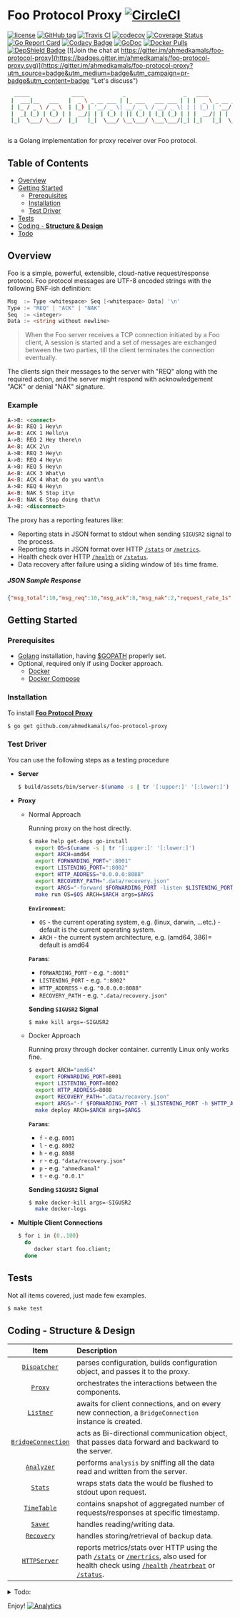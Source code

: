 Foo Protocol Proxy [![CircleCI](https://circleci.com/gh/ahmedkamals/foo-protocol-proxy.svg?style=svg)](https://circleci.com/gh/ahmedkamals/foo-protocol-proxy "Build Status")
==================

[![license](https://img.shields.io/github/license/mashape/apistatus.svg)](LICENSE  "License")
[![GitHub tag](https://img.shields.io/github/tag/ahmedkamals/foo-protocol-proxy.svg?style=flat)](https://github.com/ahmedkamals/foo-protocol-proxy/releases  "Version Tag")
[![Travis CI](https://travis-ci.org/ahmedkamals/foo-protocol-proxy.svg)](https://travis-ci.org/ahmedkamals/foo-protocol-proxy "Cross Build Status [Linux, OSx]") 
[![codecov](https://codecov.io/gh/ahmedkamals/foo-protocol-proxy/branch/master/graph/badge.svg)](https://codecov.io/gh/ahmedkamals/foo-protocol-proxy)
[![Coverage Status](https://coveralls.io/repos/github/ahmedkamals/foo-protocol-proxy/badge.svg?branch=master)](https://coveralls.io/github/ahmedkamals/foo-protocol-proxy?branch=master  "Code Coverage")
[![Go Report Card](https://goreportcard.com/badge/github.com/ahmedkamals/foo-protocol-proxy)](https://goreportcard.com/report/github.com/ahmedkamals/foo-protocol-proxy  "Go Report Card")
[![Codacy Badge](https://api.codacy.com/project/badge/Grade/c282df1ff33c43ddb5da1d7fe4e85674)](https://www.codacy.com/app/ahmedkamals/foo-protocol-proxy?utm_source=github.com&amp;utm_medium=referral&amp;utm_content=ahmedkamals/foo-protocol-proxy&amp;utm_campaign=Badge_Grade)
[![GoDoc](https://godoc.org/github.com/ahmedkamals/foo-protocol-proxy?status.svg)](https://godoc.org/github.com/ahmedkamals/foo-protocol-proxy "API Documentation")
[![Docker Pulls](https://img.shields.io/docker/pulls/ahmedkamal/foo-protocol-proxy.svg?maxAge=604800)](https://hub.docker.com/r/ahmedkamal/foo-protocol-proxy/ "Docker Pulls")
[![DepShield Badge](https://depshield.sonatype.org/badges/ahmedkamals/foo-protocol-proxy/depshield.svg)](https://depshield.github.io "DepShield")
[![Join the chat at https://gitter.im/ahmedkamals/foo-protocol-proxy](https://badges.gitter.im/ahmedkamals/foo-protocol-proxy.svg)](https://gitter.im/ahmedkamals/foo-protocol-proxy?utm_source=badge&utm_medium=badge&utm_campaign=pr-badge&utm_content=badge "Let's discuss")

```bash
  _____             ____            _                  _   ____                      
 |  ___|__   ___   |  _ \ _ __ ___ | |_ ___   ___ ___ | | |  _ \ _ __ _____  ___   _ 
 | |_ / _ \ / _ \  | |_) | '__/ _ \| __/ _ \ / __/ _ \| | | |_) | '__/ _ \ \/ / | | |
 |  _| (_) | (_) | |  __/| | | (_) | || (_) | (_| (_) | | |  __/| | | (_) >  <| |_| |
 |_|  \___/ \___/  |_|   |_|  \___/ \__\___/ \___\___/|_| |_|   |_|  \___/_/\_\\__, |
                                                                               |___/ 
```

is a Golang implementation for proxy receiver over Foo protocol.

Table of Contents
-----------------

* [Overview](#overview)
* [Getting Started](#getting-started)
  + [Prerequisites](#prerequisites)
  + [Installation](#installation)
  + [Test Driver](#test-driver)
* [Tests](#tests)
* [Coding - __Structure & Design__](#coding---structure--design)
* [Todo](#todo)

Overview
--------

Foo is a simple, powerful, extensible, cloud-native request/response protocol.
Foo protocol messages are UTF-8 encoded strings with the following BNF-ish definition:

```go
Msg  := Type <whitespace> Seq [<whitespace> Data] '\n'
Type := "REQ" | "ACK" | "NAK"
Seq  := <integer>
Data := <string without newline>
```

> When the Foo server receives a TCP connection initiated by a Foo client,
A session is started and a set of messages are exchanged between the two parties,
till the client terminates the connection eventually.

The clients sign their messages to the server with "REQ" along with the required action,
and the server might respond with acknowledgement "ACK" or denial "NAK" signature.

### Example

```html
A->B: <connect>
A<-B: REQ 1 Hey\n
A<-B: ACK 1 Hello\n
A->B: REQ 2 Hey there\n
A<-B: ACK 2\n
A->B: REQ 3 Hey\n
A->B: REQ 4 Hey\n
A->B: REQ 5 Hey\n
A<-B: ACK 3 What\n
A<-B: ACK 4 What do you want\n
A->B: REQ 6 Hey\n
A<-B: NAK 5 Stop it\n
A<-B: NAK 6 Stop doing that\n
A->B: <disconnect>
```

The proxy has a reporting features like:

* Reporting stats in JSON format to stdout when sending `SIGUSR2` signal to the process.
* Reporting stats in JSON format over HTTP [`/stats`][16] or [`/metrics`][17].
* Health check over HTTP [`/health`][18] or [`/status`][19].
* Data recovery after failure using a sliding window of `10s` time frame.

##### JSON Sample Response

```json
{"msg_total":10,"msg_req":10,"msg_ack":8,"msg_nak":2,"request_rate_1s":0.005,"request_rate_10s":0.004,"response_rate_1s":0.004,"response_rate_10s":0.003}

```

Getting Started
---------------

### Prerequisites

* [Golang][1] installation, having [$GOPATH][2] properly set.
* Optional, required only if using Docker approach.
    + [Docker][3]
    + [Docker Compose][4]

### Installation

To install [**Foo Protocol Proxy**][5]

```bash
$ go get github.com/ahmedkamals/foo-protocol-proxy
```

### Test Driver

You can use the following steps as a testing procedure

  * __Server__
    ```bash
    $ build/assets/bin/server-$(uname -s | tr '[:upper:]' '[:lower:]') -listen ":8001"
    ```

  * __Proxy__
    - Normal Approach
    
        Running proxy on the host directly.
        
        ```bash
        $ make help get-deps go-install
          export OS=$(uname -s | tr '[:upper:]' '[:lower:]')
          export ARCH=amd64
          export FORWARDING_PORT=":8001"
          export LISTENING_PORT=":8002"
          export HTTP_ADDRESS="0.0.0.0:8088"
          export RECOVERY_PATH=".data/recovery.json"
          export ARGS="-forward $FORWARDING_PORT -listen $LISTENING_PORT -http $HTTP_ADDRESS -recovery-path $RECOVERY_PATH"
          make run OS=$OS ARCH=$ARCH args=$ARGS
        ```
        
        **`Environment`**:
        + `OS` - the current operating system, e.g. (linux, darwin, ...etc.) - default is the current operating system.
        + `ARCH` - the current system architecture, e.g. (amd64, 386)= default is amd64
            
        **`Params`**:           
        + `FORWARDING_PORT` - e.g. `":8001"`
        + `LISTENING_PORT` - e.g. `":8002"`
        + `HTTP_ADDRESS` - e.g. `"0.0.0.0:8088"`
        + `RECOVERY_PATH` - e.g. `".data/recovery.json"`
        
        **Sending `SIGUSR2` Signal**
                  
        ```bash
        $ make kill args=-SIGUSR2
        ```
                   
    - Docker Approach
       
       Running proxy through docker container. currently Linux only works fine.
       
       ```bash
       $ export ARCH="amd64"
         export FORWARDING_PORT=8001
         export LISTENING_PORT=8002
         export HTTP_ADDRESS=8088
         export RECOVERY_PATH=".data/recovery.json"
         export ARGS="-f $FORWARDING_PORT -l $LISTENING_PORT -h $HTTP_ADDRESS -r $RECOVERY_PATH"
         make deploy ARCH=$ARCH args=$ARGS
       ```
        
       **`Params`**:
       + `f` - e.g. `8001`
       + `l` - e.g. `8002`
       + `h` - e.g. `8088`
       + `r` - e.g. `"data/recovery.json"`
       + `p` - e.g. `"ahmedkamal"`
       + `t` - e.g. `"0.0.1"`
       
       **Sending `SIGUSR2` Signal**
         
       ```bash
       $ make docker-kill args=-SIGUSR2
         make docker-logs
       ```
       
  * __Multiple Client Connections__
    ```bash
    $ for i in {0..100}
      do 
         docker start foo.client;
      done
    ```

## Tests
    
Not all items covered, just made few examples.
    
```bash
$ make test
```

## Coding - __Structure & Design__

| Item                    | Description                                                                                                                                                                 |
| :---:                   | :---                                                                                                                                                                        |
| [`Dispatcher`][6]       | parses configuration, builds configuration object, and passes it to the proxy.                                                                                              |
| [`Proxy`][7]            | orchestrates the interactions between the components.                                                                                                                       |
| [`Listner`][8]          | awaits for client connections, and on every new connection, a `BridgeConnection` instance is created.                                                                       |
| [`BridgeConnection`][9] | acts as Bi-directional communication object, that passes data forward and backward to the server.                                                                           |
| [`Analyzer`][10]        | performs `analysis` by sniffing all the data read and written from the server.                                                                                              |
| [`Stats`][11]           | wraps stats data the would be flushed to stdout upon request.                                                                                                               |
| [`TimeTable`][12]       | contains snapshot of aggregated number of requests/responses at specific timestamp.                                                                                         |
| [`Saver`][13]           | handles reading/writing data.                                                                                                                                               |
| [`Recovery`][14]        | handles storing/retrieval of backup data.                                                                                                                                   |
| [`HTTPServer`][15]      | reports metrics/stats over HTTP using the path [`/stats`][16] or [`/mertrics`][17], also used for health check using [`/health`][18] [`/heatrbeat`][19] or [`/status`][20]. |


<details>
<summary>Todo:</summary>
   - Resource pooling for connections, to enable reuse of a limited number of open connections with the server,
     and to requeue unused ones.
   - Performance and memory optimization.
   - More unit tests coverage.
   - Refactoring.
</details>

Enjoy!
[![Analytics](http://www.google-analytics.com/__utm.gif?utmwv=4&utmn=869876874&utmac=UA-136526477-1&utmcs=ISO-8859-1&utmhn=github.com&utmdt=Foo%20Protocol%20Proxy&utmcn=1&utmr=0&utmp=/ahmedkamals/foo-protocol-proxy?utm_source=www.github.com&utm_campaign=Foo+Protocol+Proxy&utm_term=Foo+Protocol+Proxy&utm_content=Foo+Protocol+Proxy&utm_medium=repository&utmac=UA-136526477-1)]()

[1]: https://golang.org/dl/ "Download Golang"
[2]: https://golang.org/doc/install "GOPATH Configuration"
[3]: https://docs.docker.com/engine/installation/ "Docker"
[4]: https://docs.docker.com/compose/install/ "Docker Compose"
[5]: https://github.com/ahmedkamals/foo-protocol-proxy "Source Code"
[6]: https://godoc.org/github.com/ahmedkamals/foo-protocol-proxy/app#Dispatcher "Dispatcher"
[7]: https://godoc.org/github.com/ahmedkamals/foo-protocol-proxy/app#Proxy "Proxy"
[8]: https://godoc.org/github.com/ahmedkamals/foo-protocol-proxy/communication#Listener "Listener"
[9]: https://godoc.org/github.com/ahmedkamals/foo-protocol-proxy/communication#BridgeConnection "BridgeConnection"
[10]: https://godoc.org/github.com/ahmedkamals/foo-protocol-proxy/analysis#Analyzer "Analyzer"
[11]: https://godoc.org/github.com/ahmedkamals/foo-protocol-proxy/analysis#Stats "Stats"
[12]: https://godoc.org/github.com/ahmedkamals/foo-protocol-proxy/analysis#TimeTable "TimeTable"
[13]: https://godoc.org/github.com/ahmedkamals/foo-protocol-proxy/persistence#Saver "Saver"
[14]: https://godoc.org/github.com/ahmedkamals/foo-protocol-proxy/persistence#Recovery "Recovery"
[15]: https://godoc.org/github.com/ahmedkamals/foo-protocol-proxy/app#HttpServer "HttpServer"
[16]: http://localhost:8088/stats "Stats"
[17]: http://localhost:8088/metrics "Metrics"
[18]: http://localhost:8088/health "Health"
[19]: http://localhost:8088/heartbeat "Heartbeat"
[20]: http://localhost:8088/status "Status"
